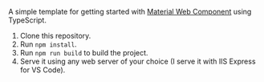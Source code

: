 A simple template for getting started with [Material Web Component](https://github.com/material-components/material-web) using TypeScript.

1. Clone this repository.
2. Run `npm install`.
3. Run `npm run build` to build the project.
4. Serve it using any web server of your choice (I serve it with IIS Express for VS Code).